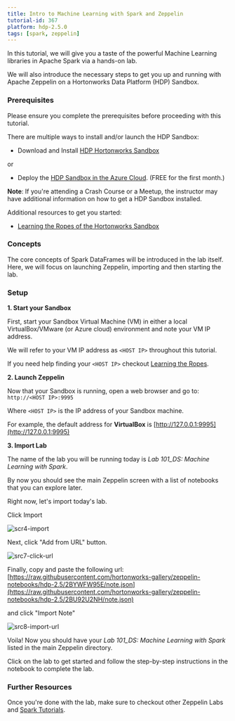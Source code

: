 ```yaml
---
title: Intro to Machine Learning with Spark and Zeppelin
tutorial-id: 367
platform: hdp-2.5.0
tags: [spark, zeppelin]
---
```


In this tutorial, we will give you a taste of the powerful Machine Learning libraries in Apache Spark via a hands-on lab.

We will also introduce the necessary steps to get you up and running with Apache Zeppelin on a Hortonworks Data Platform (HDP) Sandbox.

### Prerequisites

Please ensure you complete the prerequisites before proceeding with this tutorial.

There are multiple ways to install and/or launch the HDP Sandbox:

*   Download and Install [HDP Hortonworks Sandbox](http://hortonworks.com/products/hortonworks-sandbox/#install)

or

*   Deploy the [HDP Sandbox in the Azure Cloud](http://hortonworks.com/hadoop-tutorial/deploying-hortonworks-sandbox-on-microsoft-azure/). (FREE for the first month.)


**Note**: If you're attending a Crash Course or a Meetup, the instructor may have additional information on how to get a HDP Sandbox installed.


Additional resources to get you started:

*   [Learning the Ropes of the Hortonworks Sandbox](http://hortonworks.com/hadoop-tutorial/learning-the-ropes-of-the-hortonworks-sandbox/)

### Concepts

The core concepts of Spark DataFrames will be introduced in the lab itself. Here, we will focus on launching Zeppelin, importing and then starting the lab.

### Setup

**1. Start your Sandbox**

First, start your Sandbox Virtual Machine (VM) in either a local VirtualBox/VMware (or Azure cloud) environment and note your VM IP address.

We will refer to your VM IP address as `<HOST IP>` throughout this tutorial.

If you need help finding your `<HOST IP>` checkout [Learning the Ropes](http://hortonworks.com/hadoop-tutorial/learning-the-ropes-of-the-hortonworks-sandbox/#learn-host-address-environment).

**2. Launch Zeppelin**

Now that your Sandbox is running, open a web browser and go to: `http://<HOST IP>:9995`

Where `<HOST IP>` is the IP address of your Sandbox machine.

For example, the default address for **VirtualBox** is [http://127.0.0.1:9995](http://127.0.0.1:9995)

**3. Import Lab**

The name of the lab you will be running today is *Lab 101_DS: Machine Learning with Spark*.

By now you should see the main Zeppelin screen with a list of notebooks that you can explore later.

Right now, let's import today's lab.

Click Import

![scr4-import](https://raw.github.com/hortonworks/tutorials/hdp-2.5/assets/getting-started-with-apache-zeppelin/scr4-import.png)

Next, click "Add from URL" button.

![src7-click-url](https://raw.github.com/hortonworks/tutorials/hdp-2.5/assets/getting-started-with-apache-zeppelin/scr7-click-url.png)

Finally, copy and paste the following url: [https://raw.githubusercontent.com/hortonworks-gallery/zeppelin-notebooks/hdp-2.5/2BYWFW95E/note.json](https://raw.githubusercontent.com/hortonworks-gallery/zeppelin-notebooks/hdp-2.5/2BU92U2NH/note.json)

and click "Import Note"

![src8-import-url](https://raw.github.com/hortonworks/tutorials/hdp-2.5/assets/getting-started-with-apache-zeppelin/scr8-import-url.png)

Voila! Now you should have your *Lab 101_DS: Machine Learning with Spark* listed in the main Zeppelin directory.

Click on the lab to get started and follow the step-by-step instructions in the notebook to complete the lab.

### Further Resources

Once you're done with the lab, make sure to checkout other Zeppelin Labs and [Spark Tutorials](http://hortonworks.com/hadoop/spark/#tutorials).
